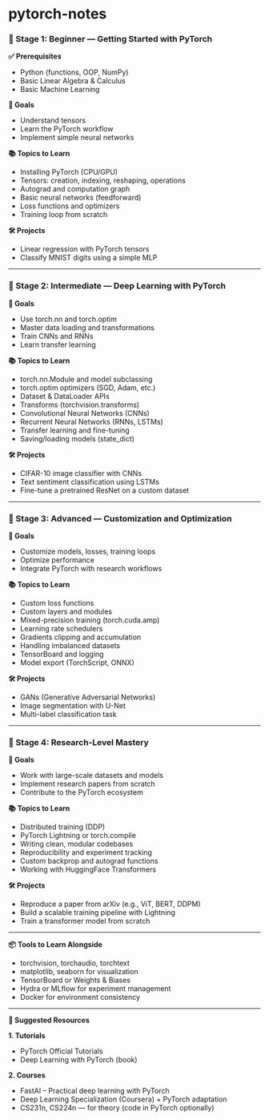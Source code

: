 # pytorch-notes

### 🔰 Stage 1: Beginner — Getting Started with PyTorch

**✅ Prerequisites**

- Python (functions, OOP, NumPy)
- Basic Linear Algebra & Calculus
- Basic Machine Learning


**🎯 Goals**

- Understand tensors
- Learn the PyTorch workflow
- Implement simple neural networks


**📚 Topics to Learn**

- Installing PyTorch (CPU/GPU)
- Tensors: creation, indexing, reshaping, operations
- Autograd and computation graph
- Basic neural networks (feedforward)
- Loss functions and optimizers
- Training loop from scratch


**🛠️ Projects**

- Linear regression with PyTorch tensors
- Classify MNIST digits using a simple MLP

---

### 🧠 Stage 2: Intermediate — Deep Learning with PyTorch

**🎯 Goals**

- Use torch.nn and torch.optim
- Master data loading and transformations
- Train CNNs and RNNs
- Learn transfer learning


**📚 Topics to Learn**

- torch.nn.Module and model subclassing
- torch.optim optimizers (SGD, Adam, etc.)
- Dataset & DataLoader APIs
- Transforms (torchvision.transforms)
- Convolutional Neural Networks (CNNs)
- Recurrent Neural Networks (RNNs, LSTMs)
- Transfer learning and fine-tuning
- Saving/loading models (state_dict)


**🛠️ Projects**

- CIFAR-10 image classifier with CNNs
- Text sentiment classification using LSTMs
- Fine-tune a pretrained ResNet on a custom dataset

---

### 🔬 Stage 3: Advanced — Customization and Optimization

**🎯 Goals**

- Customize models, losses, training loops
- Optimize performance
- Integrate PyTorch with research workflows


**📚 Topics to Learn**

- Custom loss functions
- Custom layers and modules
- Mixed-precision training (torch.cuda.amp)
- Learning rate schedulers
- Gradients clipping and accumulation
- Handling imbalanced datasets
- TensorBoard and logging
- Model export (TorchScript, ONNX)


**🛠️ Projects**

- GANs (Generative Adversarial Networks)
- Image segmentation with U-Net
- Multi-label classification task

---

### 🧪 Stage 4: Research-Level Mastery

**🎯 Goals**

- Work with large-scale datasets and models
- Implement research papers from scratch
- Contribute to the PyTorch ecosystem


**📚 Topics to Learn**

- Distributed training (DDP)
- PyTorch Lightning or torch.compile
- Writing clean, modular codebases
- Reproducibility and experiment tracking
- Custom backprop and autograd functions
- Working with HuggingFace Transformers


**🛠️ Projects**

- Reproduce a paper from arXiv (e.g., ViT, BERT, DDPM)
- Build a scalable training pipeline with Lightning
- Train a transformer model from scratch

---

**📦 Tools to Learn Alongside**

- torchvision, torchaudio, torchtext
- matplotlib, seaborn for visualization
- TensorBoard or Weights & Biases
- Hydra or MLflow for experiment management
- Docker for environment consistency

---

**📖 Suggested Resources**

**1. Tutorials**

- PyTorch Official Tutorials
- Deep Learning with PyTorch (book)


**2. Courses**

- FastAI – Practical deep learning with PyTorch
- Deep Learning Specialization (Coursera) + PyTorch adaptation
- CS231n, CS224n — for theory (code in PyTorch optionally)
